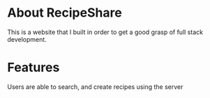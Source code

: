 # About RecipeShare 

This is a website that I built in order to get a good grasp of full stack development.

# Features

Users are able to search, and create recipes using the server